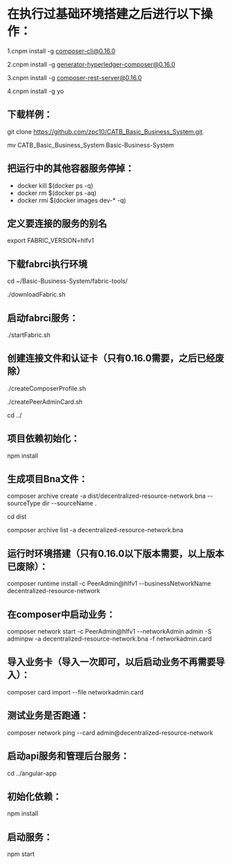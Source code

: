 # 在执行过基础环境搭建之后进行以下操作：

1.cnpm install -g composer-cli@0.16.0

2.cnpm install -g generator-hyperledger-composer@0.16.0

3.cnpm install -g composer-rest-server@0.16.0

4.cnpm install -g yo

## 下载样例：

git clone https://github.com/zpc10/CATB_Basic_Business_System.git

mv CATB_Basic_Business_System Basic-Business-System


## 把运行中的其他容器服务停掉：

* docker kill $(docker ps -q)
* docker rm $(docker ps -aq)
* docker rmi $(docker images dev-* -q)


##  定义要连接的服务的别名

export FABRIC_VERSION=hlfv1

## 下载fabrci执行环境

cd ~/Basic-Business-System/fabric-tools/

./downloadFabric.sh

## 启动fabrci服务：

./startFabric.sh

## 创建连接文件和认证卡（只有0.16.0需要，之后已经废除）

./createComposerProfile.sh

./createPeerAdminCard.sh

cd ../

## 项目依赖初始化：

npm install

## 生成项目Bna文件：

composer archive create -a dist/decentralized-resource-network.bna --sourceType dir --sourceName .

cd dist

composer archive list -a decentralized-resource-network.bna

## 运行时环境搭建（只有0.16.0以下版本需要，以上版本已废除）：

composer runtime install -c PeerAdmin@hlfv1 --businessNetworkName decentralized-resource-network

## 在composer中启动业务：

composer network start -c PeerAdmin@hlfv1 --networkAdmin admin -S adminpw -a  decentralized-resource-network.bna -f networkadmin.card

## 导入业务卡（导入一次即可，以后启动业务不再需要导入）：

composer card import --file networkadmin.card

## 测试业务是否跑通：

composer network ping --card admin@decentralized-resource-network

## 启动api服务和管理后台服务：

cd ../angular-app

## 初始化依赖：

npm install

## 启动服务：

npm start
